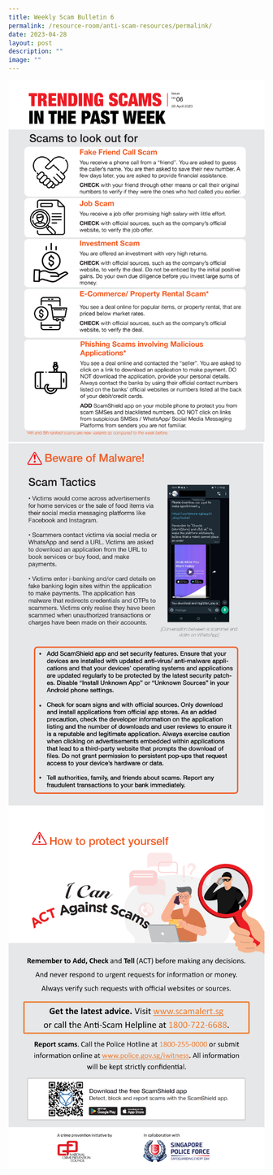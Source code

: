 ```yaml
---
title: Weekly Scam Bulletin 6
permalink: /resource-room/anti-scam-resources/permalink/
date: 2023-04-28
layout: post
description: ""
image: ""
---
```

![Weekly Bulletin Issue 6 - Scams to look out for](/images/SPEO%20Weekly%20Bulletin/wsb-06-01.jpg)
![Weekly Bulletin Issue 6 - Scam Tactics](/images/SPEO%20Weekly%20Bulletin/wsb-06-02.jpg)
![Weekly Bulletin Issue 6 - How to protect yourself](/images/SPEO%20Weekly%20Bulletin/weekly%20scams%20bulletin%20issue%2011%20(finalised%20copy)_003.png)
